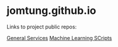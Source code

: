 jomtung.github.io
=================
Links to project public repos:

[General Services](http://jomtung.github.io/General_Services)
[Machine Learning SCripts](http://jomtung.github.io/MachineLearning)
